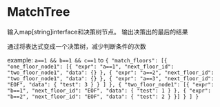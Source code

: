 # MatchTree
输入map[string]interface和决策树节点。
输出决策出的最后的结果

通过将表达式变成一个决策树，减少判断条件的次数

example:
`a==1 && b==1 && c==1`
to
`{
	"match_floors": [{
			"one_floor_node1": [{
					"expr": "a==1",
					"next_floor_id": "two_floor_node1",
					"data": {}
				},
				{
					"expr": "a==2",
					"next_floor_id": "two_floor_node1",
					"data": {}
				},
				{
					"expr": "a==3",
					"next_floor_id": "EOF",
					"data": {
						"test": 3
					}
				}
			]
		},
		{
			"two_floor_node1": [{
				"expr": "b==1",
				"next_floor_id": "EOF",
				"data": {
					"test": 1
				}
			}, {
				"expr": "b==2",
				"next_floor_id": "EOF",
				"data": {
					"test": 2
				}
			}]
		}
	]
}`
